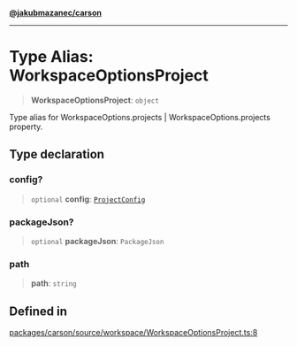 [**@jakubmazanec/carson**](../README.md)

---

# Type Alias: WorkspaceOptionsProject

> **WorkspaceOptionsProject**: `object`

Type alias for WorkspaceOptions.projects \| WorkspaceOptions.projects property.

## Type declaration

### config?

> `optional` **config**: [`ProjectConfig`](ProjectConfig.md)

### packageJson?

> `optional` **packageJson**: `PackageJson`

### path

> **path**: `string`

## Defined in

[packages/carson/source/workspace/WorkspaceOptionsProject.ts:8](https://github.com/jakubmazanec/tools/blob/077fa4993ebe623b1c463499cc41912353ae6eb1/packages/carson/source/workspace/WorkspaceOptionsProject.ts#L8)
